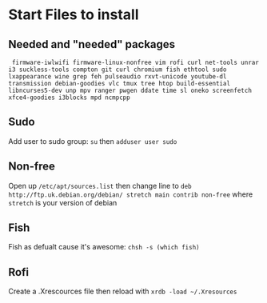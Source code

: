# Start Files to install

## Needed and "needed" packages
``` firmware-iwlwifi firmware-linux-nonfree vim rofi curl net-tools unrar i3 suckless-tools compton git curl chromium fish ethtool sudo lxappearance wine grep feh pulseaudio rxvt-unicode youtube-dl transmission debian-goodies vlc tmux tree htop build-essential libncurses5-dev unp mpv ranger pwgen ddate time sl oneko screenfetch xfce4-goodies i3blocks mpd ncmpcpp```

## Sudo
Add user to sudo group: `su` then `adduser user sudo`

## Non-free
Open up `/etc/apt/sources.list` then change line to `deb http://ftp.uk.debian.org/debian/ stretch main contrib non-free` where `stretch` is your version of debian

## Fish
Fish as defualt cause it's awesome: `chsh -s (which fish)`

## Rofi
Create a .Xrescources file then reload with `xrdb -load ~/.Xresources`
